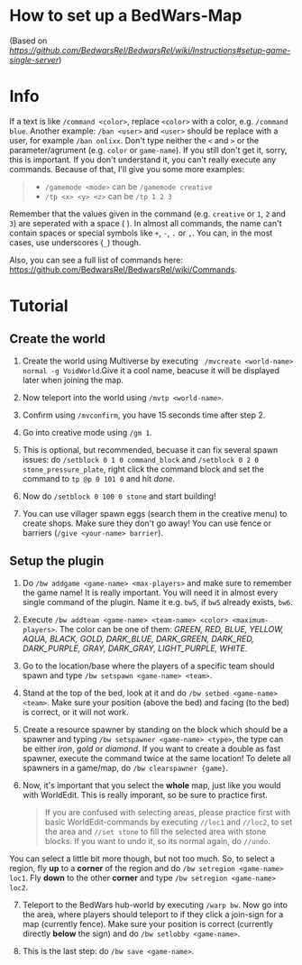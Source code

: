 # How to set up a BedWars-Map
(Based on *https://github.com/BedwarsRel/BedwarsRel/wiki/Instructions#setup-game-single-server*)

# Info
If a text is like `/command <color>`, replace `<color>` with a color, e.g. `/command blue`. Another example: `/ban <user>` and `<user>` should be replace with a user, for example `/ban onlixx`. Don't type neither the `<` and `>` or the parameter/agrument (e.g. `color` or `game-name`). If you still don't get it, sorry, this is important. If you don't understand it, you can't really execute any commands. Because of that, I'll give you some more examples:

> - `/gamemode <mode>` can be `/gamemode creative`
> - `/tp <x> <y> <z>` can be `/tp 1 2 3`

Remember that the values given in the command (e.g. `creative` or `1`, `2` and `3`) are seperated with a space ( ). In almost all commands, the name can't contain spaces or special symbols like `+`, `-`, `.` or `,`. You can, in the most cases, use underscores (`_`) though.

Also, you can see a full list of commands here: https://github.com/BedwarsRel/BedwarsRel/wiki/Commands.

# Tutorial
## Create the world
1. Create the world using Multiverse by executing ` /mvcreate <world-name> normal -g VoidWorld`.Give it a cool name, beacuse it will be displayed later when joining the map.

2. Now teleport into the world using `/mvtp <world-name>`.

3. Confirm using `/mvconfirm`, you have 15 seconds time after step 2.

4. Go into creative mode using `/gm 1`.

5. This is optional, but recommended, becuase it can fix several spawn issues: do `/setblock 0 1 0 command_block` and `/setblock 0 2 0 stone_pressure_plate`, right click the command block and set the command to `tp @p 0 101 0` and hit *done*.

6. Now do `/setblock 0 100 0 stone` and start building!

7. You can use villager spawn eggs (search them in the creative menu) to create shops. Make sure they don't go away! You can use fence or barriers (`/give <your-name> barrier`).

## Setup the plugin
1. Do `/bw addgame <game-name> <max-players>` and make sure to remember the game name! It is really important. You will need it in almost every single command of the plugin. Name it e.g. `bw5`, if `bw5` already exists, `bw6`.

2. Execute `/bw addteam <game-name> <team-name> <color> <maximum-players>`. The color can be one of them: *GREEN, RED, BLUE, YELLOW, AQUA, BLACK, GOLD, DARK_BLUE, DARK_GREEN, DARK_RED, DARK_PURPLE, GRAY, DARK_GRAY, LIGHT_PURPLE, WHITE*.

3. Go to the location/base where the players of a specific team should spawn and type `/bw setspawn <game-name> <team>`.

4. Stand at the top of the bed, look at it and do `/bw setbed <game-name> <team>`. Make sure your position (above the bed) and facing (to the bed) is correct, or it will not work.

5. Create a resource spawner by standing on the block which should be a spawner and typing `/bw setspawner <game-name> <type>`, the type can be either *iron*, *gold* or *diamond*. If you want to create a double as fast spawner, execute the command twice at the same location! To delete all spawners in a game/map, do `/bw clearspawner {game}`.

6. Now, it's important that you select the **whole** map, just like you would with WorldEdit. This is really imporant, so be sure to practice first.

    > If you are confused with selecting areas, please practice first with basic WorldEdit-commands by executing `//loc1` and `//loc2`, to set the area and `//set stone` to fill the selected area with stone blocks. If you want to undo it, so its normal again, do `//undo`.

You can select a little bit more though, but not too much. So, to select a region, fly **up** to a **corner** of the region and do `/bw setregion <game-name> loc1`. Fly **down** to the other **corner** and type `/bw setregion <game-name> loc2`.

7. Teleport to the BedWars hub-world by executing `/warp bw`. Now go into the area, where players should teleport to if they click a join-sign for a map (currently fence). Make sure your position is correct (currently directly **below** the sign) and do `/bw setlobby <game-name>`.

8. This is the last step: do `/bw save <game-name>`.